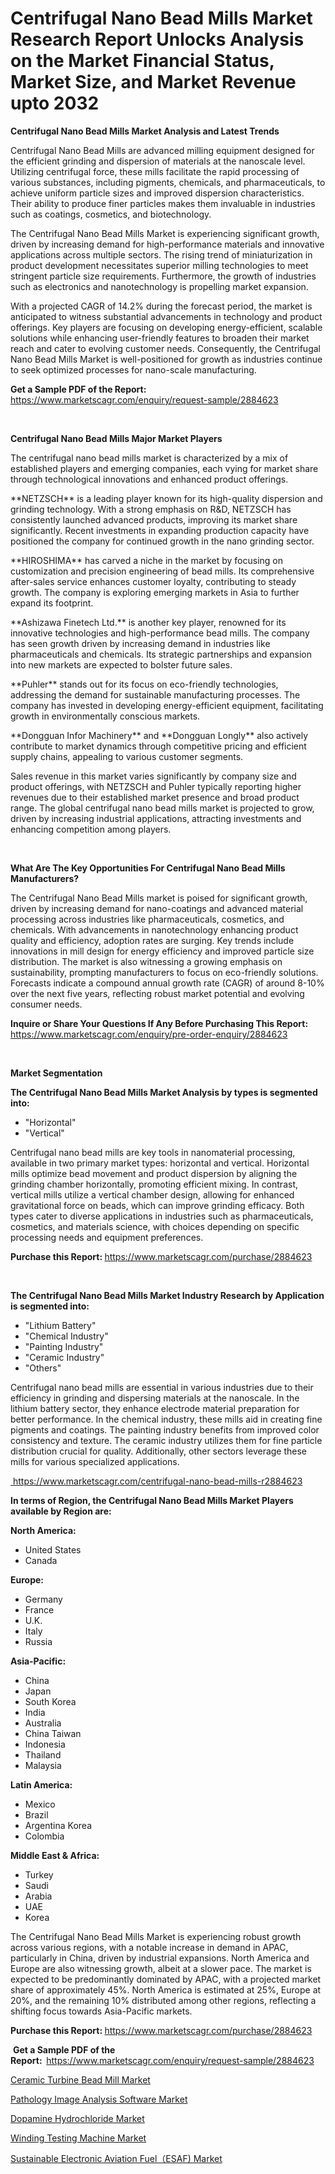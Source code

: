 <p><h1>Centrifugal Nano Bead Mills Market Research Report Unlocks Analysis on the Market Financial Status, Market Size, and Market Revenue upto 2032</h1></p><p><strong>Centrifugal Nano Bead Mills Market Analysis and Latest Trends</strong></p>
<p><p>Centrifugal Nano Bead Mills are advanced milling equipment designed for the efficient grinding and dispersion of materials at the nanoscale level. Utilizing centrifugal force, these mills facilitate the rapid processing of various substances, including pigments, chemicals, and pharmaceuticals, to achieve uniform particle sizes and improved dispersion characteristics. Their ability to produce finer particles makes them invaluable in industries such as coatings, cosmetics, and biotechnology.</p><p>The Centrifugal Nano Bead Mills Market is experiencing significant growth, driven by increasing demand for high-performance materials and innovative applications across multiple sectors. The rising trend of miniaturization in product development necessitates superior milling technologies to meet stringent particle size requirements. Furthermore, the growth of industries such as electronics and nanotechnology is propelling market expansion. </p><p>With a projected CAGR of 14.2% during the forecast period, the market is anticipated to witness substantial advancements in technology and product offerings. Key players are focusing on developing energy-efficient, scalable solutions while enhancing user-friendly features to broaden their market reach and cater to evolving customer needs. Consequently, the Centrifugal Nano Bead Mills Market is well-positioned for growth as industries continue to seek optimized processes for nano-scale manufacturing.</p></p>
<p><strong>Get a Sample PDF of the Report:&nbsp;</strong> <a href="https://www.marketscagr.com/enquiry/request-sample/2884623?utm_campaign=2194&utm_medium=2&utm_source=Github&utm_content=ia&utm_term=13032025&utm_id=centrifugal-nano-bead-mills">https://www.marketscagr.com/enquiry/request-sample/2884623</a></p>
<p>&nbsp;</p>
<p><strong>Centrifugal Nano Bead Mills Major Market Players</strong></p>
<p><p>The centrifugal nano bead mills market is characterized by a mix of established players and emerging companies, each vying for market share through technological innovations and enhanced product offerings.</p><p>**NETZSCH** is a leading player known for its high-quality dispersion and grinding technology. With a strong emphasis on R&D, NETZSCH has consistently launched advanced products, improving its market share significantly. Recent investments in expanding production capacity have positioned the company for continued growth in the nano grinding sector.</p><p>**HIROSHIMA** has carved a niche in the market by focusing on customization and precision engineering of bead mills. Its comprehensive after-sales service enhances customer loyalty, contributing to steady growth. The company is exploring emerging markets in Asia to further expand its footprint.</p><p>**Ashizawa Finetech Ltd.** is another key player, renowned for its innovative technologies and high-performance bead mills. The company has seen growth driven by increasing demand in industries like pharmaceuticals and chemicals. Its strategic partnerships and expansion into new markets are expected to bolster future sales.</p><p>**Puhler** stands out for its focus on eco-friendly technologies, addressing the demand for sustainable manufacturing processes. The company has invested in developing energy-efficient equipment, facilitating growth in environmentally conscious markets.</p><p>**Dongguan Infor Machinery** and **Dongguan Longly** also actively contribute to market dynamics through competitive pricing and efficient supply chains, appealing to various customer segments.</p><p>Sales revenue in this market varies significantly by company size and product offerings, with NETZSCH and Puhler typically reporting higher revenues due to their established market presence and broad product range. The global centrifugal nano bead mills market is projected to grow, driven by increasing industrial applications, attracting investments and enhancing competition among players.</p></p>
<p>&nbsp;</p>
<p><strong>What Are The Key Opportunities For Centrifugal Nano Bead Mills Manufacturers?</strong></p>
<p><p>The Centrifugal Nano Bead Mills market is poised for significant growth, driven by increasing demand for nano-coatings and advanced material processing across industries like pharmaceuticals, cosmetics, and chemicals. With advancements in nanotechnology enhancing product quality and efficiency, adoption rates are surging. Key trends include innovations in mill design for energy efficiency and improved particle size distribution. The market is also witnessing a growing emphasis on sustainability, prompting manufacturers to focus on eco-friendly solutions. Forecasts indicate a compound annual growth rate (CAGR) of around 8-10% over the next five years, reflecting robust market potential and evolving consumer needs.</p></p>
<p><strong>Inquire or Share Your Questions If Any Before Purchasing This Report:</strong> <a href="https://www.marketscagr.com/enquiry/pre-order-enquiry/2884623?utm_campaign=2194&utm_medium=2&utm_source=Github&utm_content=ia&utm_term=13032025&utm_id=centrifugal-nano-bead-mills">https://www.marketscagr.com/enquiry/pre-order-enquiry/2884623</a></p>
<p>&nbsp;</p>
<p><strong>Market Segmentation</strong></p>
<p><strong>The Centrifugal Nano Bead Mills Market Analysis by types is segmented into:</strong></p>
<p><ul><li>"Horizontal"</li><li>"Vertical"</li></ul></p>
<p><p>Centrifugal nano bead mills are key tools in nanomaterial processing, available in two primary market types: horizontal and vertical. Horizontal mills optimize bead movement and product dispersion by aligning the grinding chamber horizontally, promoting efficient mixing. In contrast, vertical mills utilize a vertical chamber design, allowing for enhanced gravitational force on beads, which can improve grinding efficacy. Both types cater to diverse applications in industries such as pharmaceuticals, cosmetics, and materials science, with choices depending on specific processing needs and equipment preferences.</p></p>
<p><strong>Purchase this Report:&nbsp;</strong><a href="https://www.marketscagr.com/purchase/2884623?utm_campaign=2194&utm_medium=2&utm_source=Github&utm_content=ia&utm_term=13032025&utm_id=centrifugal-nano-bead-mills">https://www.marketscagr.com/purchase/2884623</a></p>
<p>&nbsp;</p>
<p><strong>The Centrifugal Nano Bead Mills Market Industry Research by Application is segmented into:</strong></p>
<p><ul><li>"Lithium Battery"</li><li>"Chemical Industry"</li><li>"Painting Industry"</li><li>"Ceramic Industry"</li><li>"Others"</li></ul></p>
<p><p>Centrifugal nano bead mills are essential in various industries due to their efficiency in grinding and dispersing materials at the nanoscale. In the lithium battery sector, they enhance electrode material preparation for better performance. In the chemical industry, these mills aid in creating fine pigments and coatings. The painting industry benefits from improved color consistency and texture. The ceramic industry utilizes them for fine particle distribution crucial for quality. Additionally, other sectors leverage these mills for various specialized applications.</p></p>
<p><a href="https://www.marketscagr.com/centrifugal-nano-bead-mills-r2884623?utm_campaign=2194&utm_medium=2&utm_source=Github&utm_content=ia&utm_term=13032025&utm_id=centrifugal-nano-bead-mills">&nbsp;https://www.marketscagr.com/centrifugal-nano-bead-mills-r2884623</a></p>
<p><strong>In terms of Region, the Centrifugal Nano Bead Mills Market Players available by Region are:</strong></p>
<p>
    <p> <strong> North America: </strong>
        <ul>
            <li>United States</li>
            <li>Canada</li>
        </ul>
        </p> 
    <p> <strong> Europe: </strong>
        <ul>
            <li>Germany</li>
            <li>France</li>
            <li>U.K.</li>
            <li>Italy</li>
            <li>Russia</li>
        </ul>
        </p> 
    <p> <strong> Asia-Pacific: </strong>
        <ul>
            <li>China</li>
            <li>Japan</li>
            <li>South Korea</li>
            <li>India</li>
            <li>Australia</li>
            <li>China Taiwan</li>
            <li>Indonesia</li>
            <li>Thailand</li>
            <li>Malaysia</li>
        </ul>
        </p> 
    <p> <strong> Latin America: </strong>
        <ul>
            <li>Mexico</li>
            <li>Brazil</li>
            <li>Argentina Korea</li>
            <li>Colombia</li>
        </ul>
        </p> 
    <p> <strong> Middle East & Africa: </strong>
        <ul>
            <li>Turkey</li>
            <li>Saudi</li>
            <li>Arabia</li>
            <li>UAE</li>
            <li>Korea</li>
        </ul>
    </p>
    </p>
<p><p>The Centrifugal Nano Bead Mills Market is experiencing robust growth across various regions, with a notable increase in demand in APAC, particularly in China, driven by industrial expansions. North America and Europe are also witnessing growth, albeit at a slower pace. The market is expected to be predominantly dominated by APAC, with a projected market share of approximately 45%. North America is estimated at 25%, Europe at 20%, and the remaining 10% distributed among other regions, reflecting a shifting focus towards Asia-Pacific markets.</p></p>
<p><strong>Purchase this Report: </strong><a href="https://www.marketscagr.com/purchase/2884623?utm_campaign=2194&utm_medium=2&utm_source=Github&utm_content=ia&utm_term=13032025&utm_id=centrifugal-nano-bead-mills">https://www.marketscagr.com/purchase/2884623</a></p>
<p>&nbsp;<strong>Get a Sample PDF of the Report:&nbsp;&nbsp;</strong><a href="https://www.marketscagr.com/enquiry/request-sample/2884623?utm_campaign=2194&utm_medium=2&utm_source=Github&utm_content=ia&utm_term=13032025&utm_id=centrifugal-nano-bead-mills">https://www.marketscagr.com/enquiry/request-sample/2884623</a></p>
<p><strong></strong></p>
<p><p><a href="https://github.com/bauzolesco/Market-Research-Report-List-1/blob/main/ceramic-turbine-bead-mill-market.md?utm_campaign=2194&utm_medium=2&utm_source=Github&utm_content=ia&utm_term=13032025&utm_id=centrifugal-nano-bead-mills">Ceramic Turbine Bead Mill Market</a></p><p><a href="https://github.com/kuziaaring40/Market-Research-Report-List-1/blob/main/pathology-image-analysis-software-market.md?utm_campaign=2194&utm_medium=2&utm_source=Github&utm_content=ia&utm_term=13032025&utm_id=centrifugal-nano-bead-mills">Pathology Image Analysis Software Market</a></p><p><a href="https://github.com/alablisepah/Market-Research-Report-List-1/blob/main/dopamine-hydrochloride-market.md?utm_campaign=2194&utm_medium=2&utm_source=Github&utm_content=ia&utm_term=13032025&utm_id=centrifugal-nano-bead-mills">Dopamine Hydrochloride Market</a></p><p><a href="https://github.com/keeniielokl/Market-Research-Report-List-1/blob/main/winding-testing-machine-market.md?utm_campaign=2194&utm_medium=2&utm_source=Github&utm_content=ia&utm_term=13032025&utm_id=centrifugal-nano-bead-mills">Winding Testing Machine Market</a></p><p><a href="https://github.com/hoganemken50/Market-Research-Report-List-1/blob/main/sustainable-electronic-aviation-fuelesaf-market.md?utm_campaign=2194&utm_medium=2&utm_source=Github&utm_content=ia&utm_term=13032025&utm_id=centrifugal-nano-bead-mills">Sustainable Electronic Aviation Fuel（ESAF) Market</a></p></p>